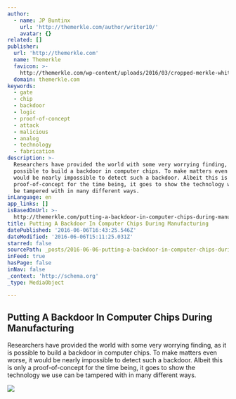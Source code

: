 ```yaml
---
author:
  - name: JP Buntinx
    url: 'http://themerkle.com/author/writer10/'
    avatar: {}
related: []
publisher:
  url: 'http://themerkle.com'
  name: Themerkle
  favicon: >-
    http://themerkle.com/wp-content/uploads/2016/03/cropped-merkle-white-1-192x192.png
  domain: themerkle.com
keywords:
  - gate
  - chip
  - backdoor
  - logic
  - proof-of-concept
  - attack
  - malicious
  - analog
  - technology
  - fabrication
description: >-
  Researchers have provided the world with some very worrying finding, as it is
  possible to build a backdoor in computer chips. To make matters even worse, it
  would be nearly impossible to detect such a backdoor. Albeit this is only a
  proof-of-concept for the time being, it goes to show the technology we use can
  be tampered with in many different ways.
inLanguage: en
app_links: []
isBasedOnUrl: >-
  http://themerkle.com/putting-a-backdoor-in-computer-chips-during-manufacturing/
title: Putting A Backdoor In Computer Chips During Manufacturing
datePublished: '2016-06-06T16:43:25.546Z'
dateModified: '2016-06-06T15:11:25.031Z'
starred: false
sourcePath: _posts/2016-06-06-putting-a-backdoor-in-computer-chips-during-manufacturing.md
inFeed: true
hasPage: false
inNav: false
_context: 'http://schema.org'
_type: MediaObject

---
```

<article style=""><h1>Putting A Backdoor In Computer Chips During Manufacturing</h1><p>Researchers have provided the world with some very worrying finding, as it is possible to build a backdoor in computer chips. To make matters even worse, it would be nearly impossible to detect such a backdoor. Albeit this is only a proof-of-concept for the time being, it goes to show the technology we use can be tampered with in many different ways.</p><img src="http://themerkle.com/wp-content/uploads/2016/06/shutterstock_281745773.jpg" /></article>
